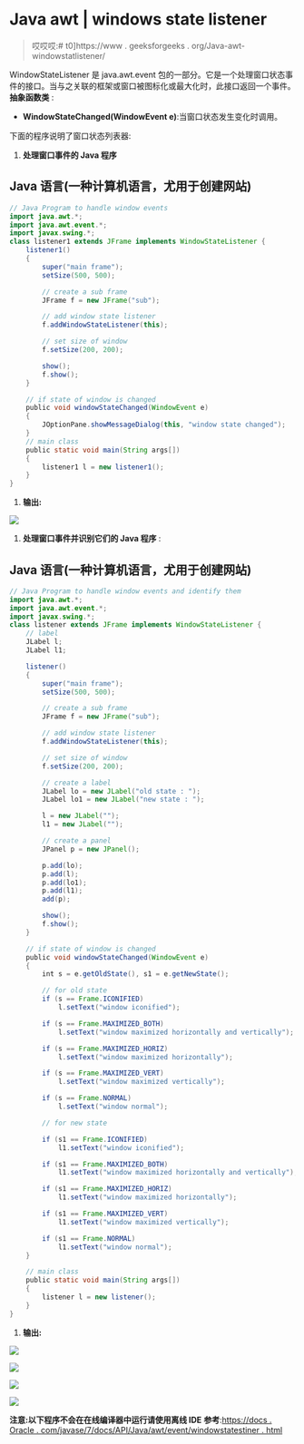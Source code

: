 # Java awt | windows state listener

> 哎哎哎:# t0]https://www . geeksforgeeks . org/Java-awt-windowstatlistener/

WindowStateListener 是 java.awt.event 包的一部分。它是一个处理窗口状态事件的接口。当与之关联的框架或窗口被图标化或最大化时，此接口返回一个事件。
**抽象函数类** :

*   **WindowStateChanged(WindowEvent e)**:当窗口状态发生变化时调用。

下面的程序说明了窗口状态列表器:

1.  **处理窗口事件的 Java 程序**

## Java 语言(一种计算机语言，尤用于创建网站)

```java
// Java Program to handle window events
import java.awt.*;
import java.awt.event.*;
import javax.swing.*;
class listener1 extends JFrame implements WindowStateListener {
    listener1()
    {
        super("main frame");
        setSize(500, 500);

        // create a sub frame
        JFrame f = new JFrame("sub");

        // add window state listener
        f.addWindowStateListener(this);

        // set size of window
        f.setSize(200, 200);

        show();
        f.show();
    }

    // if state of window is changed
    public void windowStateChanged(WindowEvent e)
    {
        JOptionPane.showMessageDialog(this, "window state changed");
    }
    // main class
    public static void main(String args[])
    {
        listener1 l = new listener1();
    }
}
```

1.  **输出:**

![](img/2b71a4376eaf41ff3d8a955328488761.png)

1.  **处理窗口事件并识别它们的 Java 程序** :

## Java 语言(一种计算机语言，尤用于创建网站)

```java
// Java Program to handle window events and identify them
import java.awt.*;
import java.awt.event.*;
import javax.swing.*;
class listener extends JFrame implements WindowStateListener {
    // label
    JLabel l;
    JLabel l1;

    listener()
    {
        super("main frame");
        setSize(500, 500);

        // create a sub frame
        JFrame f = new JFrame("sub");

        // add window state listener
        f.addWindowStateListener(this);

        // set size of window
        f.setSize(200, 200);

        // create a label
        JLabel lo = new JLabel("old state : ");
        JLabel lo1 = new JLabel("new state : ");

        l = new JLabel("");
        l1 = new JLabel("");

        // create a panel
        JPanel p = new JPanel();

        p.add(lo);
        p.add(l);
        p.add(lo1);
        p.add(l1);
        add(p);

        show();
        f.show();
    }

    // if state of window is changed
    public void windowStateChanged(WindowEvent e)
    {
        int s = e.getOldState(), s1 = e.getNewState();

        // for old state
        if (s == Frame.ICONIFIED)
            l.setText("window iconified");

        if (s == Frame.MAXIMIZED_BOTH)
            l.setText("window maximized horizontally and vertically");

        if (s == Frame.MAXIMIZED_HORIZ)
            l.setText("window maximized horizontally");

        if (s == Frame.MAXIMIZED_VERT)
            l.setText("window maximized vertically");

        if (s == Frame.NORMAL)
            l.setText("window normal");

        // for new state

        if (s1 == Frame.ICONIFIED)
            l1.setText("window iconified");

        if (s1 == Frame.MAXIMIZED_BOTH)
            l1.setText("window maximized horizontally and vertically");

        if (s1 == Frame.MAXIMIZED_HORIZ)
            l1.setText("window maximized horizontally");

        if (s1 == Frame.MAXIMIZED_VERT)
            l1.setText("window maximized vertically");

        if (s1 == Frame.NORMAL)
            l1.setText("window normal");
    }

    // main class
    public static void main(String args[])
    {
        listener l = new listener();
    }
}
```

1.  **输出:**

![](img/84d7345ff80653afe7b9506e0f019fed.png)

![](img/58f287375fe0e7b71c0cc8c155ac732c.png)

![](img/099cc7eff6a5ac698c350f04404c332f.png)

![](img/6e1d90577a2fbde79bdf5bf145cf0cc7.png)

**注意:以下程序不会在在线编译器中运行请使用离线 IDE**
**参考**:[https://docs . Oracle . com/javase/7/docs/API/Java/awt/event/windowstatestiner . html](https://docs.oracle.com/javase/7/docs/api/java/awt/event/WindowStateListener.html)